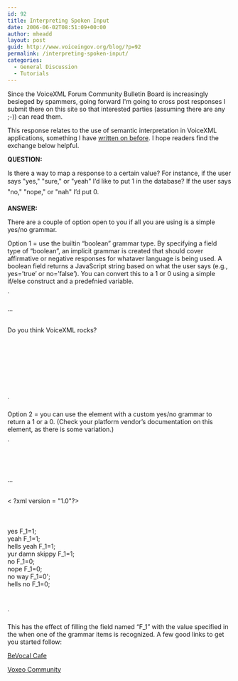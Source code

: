 ```yaml
---
id: 92
title: Interpreting Spoken Input
date: 2006-06-02T08:51:09+00:00
author: mheadd
layout: post
guid: http://www.voiceingov.org/blog/?p=92
permalink: /interpreting-spoken-input/
categories:
  - General Discussion
  - Tutorials
---
```

Since the VoiceXML Forum Community Bulletin Board is increasingly besieged by spammers, going forward I'm going to cross post responses I submit there on this site so that interested parties (assuming there are any ;-)) can read them.

This response relates to the use of semantic interpretation in VoiceXML applications, something I have [written on before](http://www.voiceingov.org/blog/?p=82). I hope readers find the exchange below helpful.

**QUESTION:**

Is there a way to map a response to a certain value? For instance, if the user says "yes," "sure," or "yeah" I&#8217;d like to put 1 in the database? If the user says "no," "nope," or "nah" I&#8217;d put 0.

**ANSWER:**

There are a couple of option open to you if all you are using is a simple yes/no grammar.

Option 1 = use the builtin &#8220;boolean&#8221; grammar type. By specifying a field type of &#8220;boolean&#8221;, an implicit grammar is created that should cover affirmative or negative responses for whataver language is being used. A boolean field returns a JavaScript string based on what the user says (e.g., yes=&#8217;true&#8217; or no=&#8217;false&#8217;). You can convert this to a 1 or 0 using a simple if/else construct and a predefnied variable.

`</p>
<p><var name="convert" expr="0"/></p>
<p>...</p>
<p><field name="F_1" type="boolean"><br />
<prompt>Do you think VoiceXML rocks?</prompt><br />
<filled></p>
<p><!-- If the user says yes, then the expression in the "cond" attribute will evaluate to true --><br />
<if cond="F_1"><br />
<assign name="convert" expr="1"/><br />
</if></p>
<p><!-- If the preceding if statement did not execute, then expression in the cond attribute evaluated to false.  User said no, so we keep our original value of 0 --><br />
<submit next="mypage.jsp" namelist="convert"/></p>
<p></filled><br />
</field></p>
<p>`

Option 2 = you can use the <tag> element with a custom yes/no grammar to return a 1 or a 0. (Check your platform vendor&#8217;s documentation on this element, as there is some variation.) 

`</p>
<p><!-- In your VoiceXML document, reference the yes/no grammar --><br />
<field name="F_1"><br />
<grammar src="yesno.grxml"/><br />
...</p>
<p><!-- Contents of yesno.grxml file --><br />
< ?xml version = "1.0"?><br />
<grammar xml:lang="en-US" version="1.0" root="R_1" type="application/srgs+xml" xmlns="http://www.w3.org/2001/06/grammar"><br />
<rule id="R_1"><br />
<one -of><br />
  <item>yes <tag>F_1=1;</tag> </item><br />
  <item>yeah <tag>F_1=1;</tag> </item><br />
  <item>hells yeah <tag>F_1=1;</tag> </item><br />
  <item>yur damn skippy <tag>F_1=1;</tag> </item><br />
  <item>no <tag>F_1=0;</tag> </item><br />
  <item>nope <tag>F_1=0;</tag> </item><br />
  <item>no way <tag>F_1=0';</tag> </item><br />
  <item>hells no <tag>F_1=0;</tag> </item><br />
</one><br />
</rule><br />
</grammar></p>
<p></field</p>
<p>`

This has the effect of filling the field named &#8220;F_1&#8221; with the value specified in the <tag> when one of the grammar items is recognized. A few good links to get you started follow:

<a href="http://cafe.bevocal.com/docs/vxml/tag.html#288994" target="_blank">BeVocal Cafe</a>

<a href="http://docs.voxeo.com/voicexml/2.0/tag.htm" target="_blank">Voxeo Community</a>